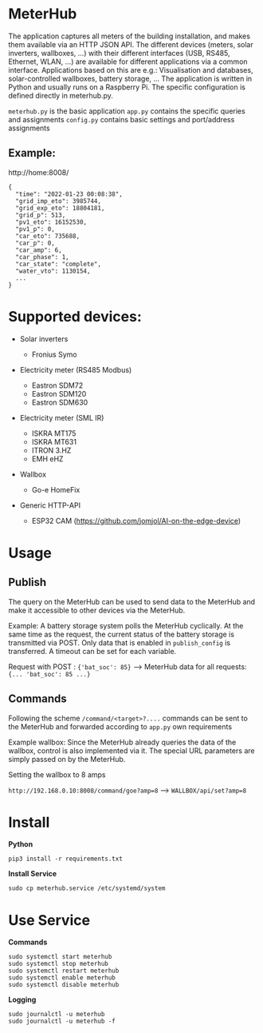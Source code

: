 # MeterHub

The application captures all meters of the building installation, and makes them available via an HTTP JSON API. 
The different devices (meters, solar inverters, wallboxes, ...) with their different interfaces (USB, RS485, 
Ethernet, WLAN, ...) are available for different applications via a common interface. 
Applications based on this are e.g.: Visualisation and databases, solar-controlled wallboxes, battery storage, ... 
The application is written in Python and usually runs on a Raspberry Pi. The specific configuration is defined directly in meterhub.py.

`meterhub.py` is the basic application 
`app.py` contains the specific queries and assignments
`config.py` contains basic settings and port/address assignments

## Example:

  http://home:8008/

    {
      "time": "2022-01-23 00:08:38", 
      "grid_imp_eto": 3985744,
      "grid_exp_eto": 18804181, 
      "grid_p": 513, 
      "pv1_eto": 16152530, 
      "pv1_p": 0, 
      "car_eto": 735688, 
      "car_p": 0,  
      "car_amp": 6, 
      "car_phase": 1,  
      "car_state": "complete", 
      "water_vto": 1130154, 
      ...
    }

# Supported devices:

* Solar inverters
    * Fronius Symo

* Electricity meter (RS485 Modbus)
    * Eastron SDM72
    * Eastron SDM120
    * Eastron SDM630
    
* Electricity meter (SML IR)
    * ISKRA MT175
    * ISKRA MT631
    * ITRON 3.HZ
    * EMH eHZ

* Wallbox 
  * Go-e HomeFix
    
* Generic HTTP-API
  * ESP32 CAM (https://github.com/jomjol/AI-on-the-edge-device) 

# Usage

## Publish

The query on the MeterHub can be used to send data to the MeterHub and make it accessible to other devices via 
the MeterHub.
 
Example:
A battery storage system polls the MeterHub cyclically. At the same time as the request, the current status of the 
battery storage is transmitted via POST. Only data that is enabled in `publish_config` is transferred. A timeout can 
be set for each variable. 

Request with POST : `{'bat_soc': 85}` --> MeterHub data for all requests: `{... 'bat_soc': 85 ...}`

## Commands

Following the scheme `/command/<target>?....` commands can be sent to the MeterHub and forwarded according to `app.py`
own requirements

Example wallbox: 
Since the MeterHub already queries the data of the wallbox, control is also implemented via it. 
The special URL parameters are simply passed on by the MeterHub.

Setting the wallbox to 8 amps

`http://192.168.0.10:8008/command/goe?amp=8` --> `WALLBOX/api/set?amp=8`


# Install
**Python**
 
    pip3 install -r requirements.txt

**Install Service**  

    sudo cp meterhub.service /etc/systemd/system

# Use Service

**Commands** 

    sudo systemctl start meterhub
    sudo systemctl stop meterhub
    sudo systemctl restart meterhub
    sudo systemctl enable meterhub
    sudo systemctl disable meterhub

**Logging**

    sudo journalctl -u meterhub
    sudo journalctl -u meterhub -f